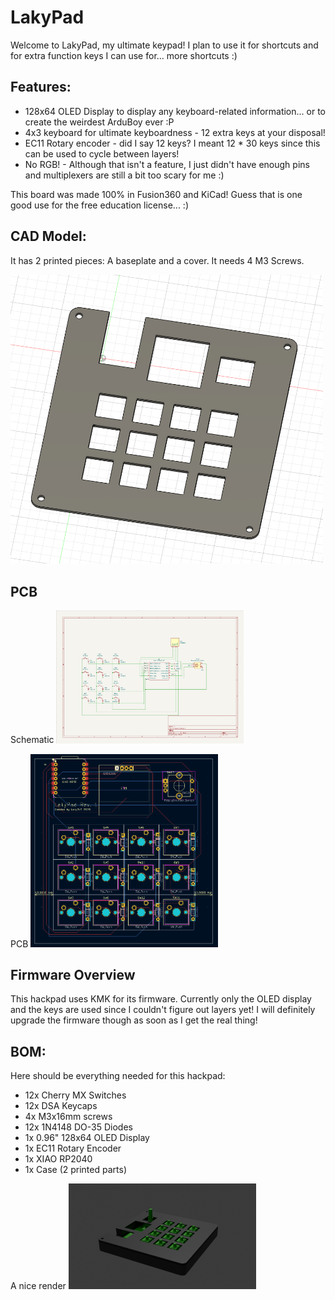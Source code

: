 # LakyPad

Welcome to LakyPad, my ultimate keypad! I plan to use it for shortcuts and for extra function keys I can use for... more shortcuts :)


## Features:
- 128x64 OLED Display to display any keyboard-related information... or to create the weirdest ArduBoy ever :P
- 4x3 keyboard for ultimate keyboardness - 12 extra keys at your disposal!
- EC11 Rotary encoder - did I say 12 keys? I meant 12 * 30 keys since this can be used to cycle between layers!
- No RGB! - Although that isn't a feature, I just didn't have enough pins and multiplexers are still a bit too scary for me :)

This board was made 100% in Fusion360 and KiCad! Guess that is one good use for the free education license... :)

## CAD Model:

It has 2 printed pieces: A baseplate and a cover. It needs 4 M3 Screws.

<img src=assets/cad.png alt="CAD Model" width="500"/>


## PCB

Schematic
<img src=assets/schematic.png alt="Schematic" width="300"/>

PCB
<img src=assets/pcb.png alt="Schematic" width="300"/>


## Firmware Overview
This hackpad uses KMK for its firmware. Currently only the OLED display and the keys are used since I couldn't figure out layers yet!
I will definitely upgrade the firmware though as soon as I get the real thing!

## BOM:
Here should be everything needed for this hackpad:

- 12x Cherry MX Switches
- 12x DSA Keycaps
- 4x M3x16mm screws
- 12x 1N4148 DO-35 Diodes
- 1x 0.96" 128x64 OLED Display
- 1x EC11 Rotary Encoder
- 1x XIAO RP2040
- 1x Case (2 printed parts)

A nice render
<img src=assets/render.png alt="Render" width="300"/>
